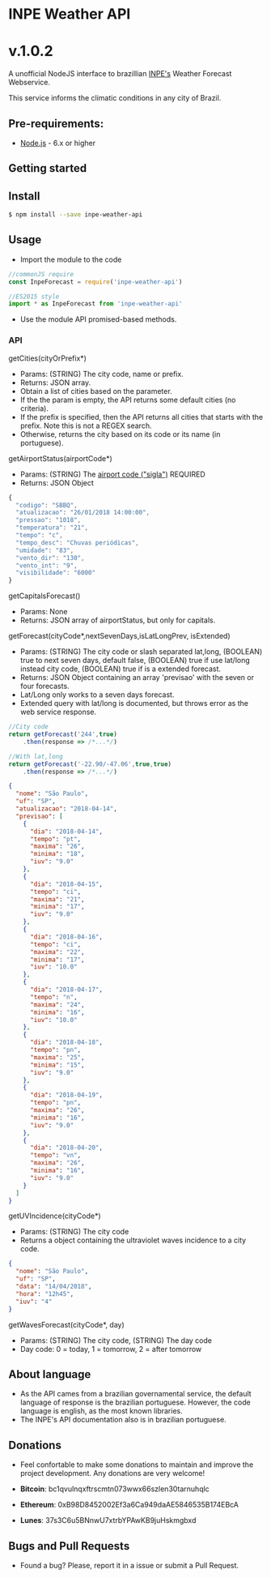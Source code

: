 # INPE Weather API

# v.1.0.2

A unofficial NodeJS interface to brazillian [INPE's](http://servicos.cptec.inpe.br/XML/) Weather Forecast Webservice.

This service informs the climatic conditions in any city of Brazil.

## Pre-requirements:

* [Node.js](https://nodejs.org/) - 6.x or higher

## Getting started

## Install

```sh
$ npm install --save inpe-weather-api
```

## Usage
* Import the module to the code

```js
//commonJS require
const InpeForecast = require('inpe-weather-api')

//ES2015 style
import * as InpeForecast from 'inpe-weather-api'

```
* Use the module API promised-based methods.

### API

getCities(cityOrPrefix*)

* Params: (STRING) The city code, name or prefix.
* Returns: JSON array.
* Obtain a list of cities based on the parameter.
* If the the param is empty, the API returns some default cities (no criteria).
* If the prefix is specified, then the API returns all cities that starts with the prefix. Note this is not a REGEX search.
* Otherwise, returns the city based on its code or its name (in portuguese).

getAirportStatus(airportCode*)
* Params: (STRING) The [airport code ("sigla")](http://servicos.cptec.inpe.br/XML/#estacoes-metar) REQUIRED
* Returns: JSON Object

```javascript
{
  "codigo": "SBBQ",
  "atualizacao": "26/01/2018 14:00:00",
  "pressao": "1018",
  "temperatura": "21",
  "tempo": "c",
  "tempo_desc": "Chuvas periódicas",
  "umidade": "83",
  "vento_dir": "130",
  "vento_int": "9",
  "visibilidade": "6000"
}
```

getCapitalsForecast()
* Params: None
* Returns: JSON array of airportStatus, but only for capitals.

getForecast(cityCode*,nextSevenDays,isLatLongPrev, isExtended)
* Params: (STRING) The city code or slash separated lat,long, (BOOLEAN) true to next seven days, default false,
(BOOLEAN) true if use lat/long instead city code, (BOOLEAN) true if is a extended forecast.
* Returns: JSON Object containing an array 'previsao' with the seven or four forecasts.
* Lat/Long only works to a seven days forecast.
* Extended query with lat/long is documented, but throws error as the web service response.

```javascript
//City code
return getForecast('244',true)
    .then(response => /*...*/)

//With lat,long
return getForecast('-22.90/-47.06',true,true)
    .then(response => /*...*/)
```

```json
{
  "nome": "São Paulo",
  "uf": "SP",
  "atualizacao": "2018-04-14",
  "previsao": [
    {
      "dia": "2018-04-14",
      "tempo": "pt",
      "maxima": "26",
      "minima": "18",
      "iuv": "9.0"
    },
    {
      "dia": "2018-04-15",
      "tempo": "ci",
      "maxima": "21",
      "minima": "17",
      "iuv": "9.0"
    },
    {
      "dia": "2018-04-16",
      "tempo": "ci",
      "maxima": "22",
      "minima": "17",
      "iuv": "10.0"
    },
    {
      "dia": "2018-04-17",
      "tempo": "n",
      "maxima": "24",
      "minima": "16",
      "iuv": "10.0"
    },
    {
      "dia": "2018-04-18",
      "tempo": "pn",
      "maxima": "25",
      "minima": "15",
      "iuv": "9.0"
    },
    {
      "dia": "2018-04-19",
      "tempo": "pn",
      "maxima": "26",
      "minima": "16",
      "iuv": "9.0"
    },
    {
      "dia": "2018-04-20",
      "tempo": "vn",
      "maxima": "26",
      "minima": "16",
      "iuv": "9.0"
    }
  ]
}

```

getUVIncidence(cityCode*)
* Params: (STRING) The city code
* Returns a object containing the ultraviolet waves incidence to a city code.

```json
{
  "nome": "São Paulo",
  "uf": "SP",
  "data": "14/04/2018",
  "hora": "12h45",
  "iuv": "4"
}
```

getWavesForecast(cityCode*, day)
* Params: (STRING) The city code, (STRING) The day code
* Day code: 0 = today, 1 = tomorrow, 2 = after tomorrow

## About language
* As the API cames from a brazilian governamental service, the default language of response is the brazilian portuguese. However, the code language is english, as the most known libraries.
* The INPE's API documentation also is in brazilian portuguese.

## Donations
- Feel confortable to make some donations to maintain and improve the project development. Any donations are very welcome!

- **Bitcoin**: bc1qvulnqxftrscmtn073wwx66szlen30tarnuhqlc
- **Ethereum**: 0xB98D8452002Ef3a6Ca949daAE5846535B174EBcA
- **Lunes**: 37s3C6u5BNnwU7xtrbYPAwKB9juHskmgbxd

## Bugs and Pull Requests
- Found a bug? Please, report it in a issue or submit a Pull Request.
